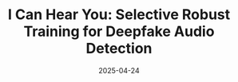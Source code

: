 ---
title: "I Can Hear You: Selective Robust Training for Deepfake Audio Detection"
collection: manuscripts
permalink: /manuscripts/2025-04-24-Voice-LLM-Detection
date: 2025-04-24
venue: ''
paperurl: 'https://openreview.net/forum?id=2GcR9bO620'
citation: 'Zhang, Zirui, Wei Hao, Aroon Sankoh, William Lin, Emanuel Mendiola-Ortiz, Junfeng Yang, and Chengzhi Mao. &quot;I Can Hear You: Selective Robust Training for Deepfake Audio Detection&quot;, <i> The Thirteenth International Conference on Learning Representations (ICLR)</i>, 2025.'
---
